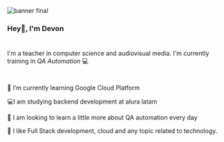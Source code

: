 ![banner final](https://github.com/djosealvarez/djosealvarez/assets/37003948/71b62d8b-140d-424b-a71e-56f39d203576)

### Hey👋, I'm Devon
#

I'm a teacher in computer science and audiovisual media. I'm currently training in *QA Automation* 💻

#

 
 🌱 I’m currently learning  Google Cloud Platform
 
 💻I am studying backend development at alura latam
 
 
 
 🤔 I am looking to learn a little more about QA automation every day
 
 💬 I like Full Stack development, cloud and any topic related to technology.



